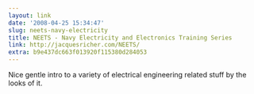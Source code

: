 ```yaml
---
layout: link
date: '2008-04-25 15:34:47'
slug: neets-navy-electricity
title: NEETS - Navy Electricity and Electronics Training Series
link: http://jacquesricher.com/NEETS/
extra: b9e437dc663f013920f115380d284053
---
```


Nice gentle intro to a variety of electrical engineering related stuff by the looks of it.